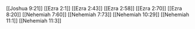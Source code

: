 [[Joshua 9:21]]
[[Ezra 2:1]]
[[Ezra 2:43]]
[[Ezra 2:58]]
[[Ezra 2:70]]
[[Ezra 8:20]]
[[Nehemiah 7:60]]
[[Nehemiah 7:73]]
[[Nehemiah 10:29]]
[[Nehemiah 11:1]]
[[Nehemiah 11:3]]
